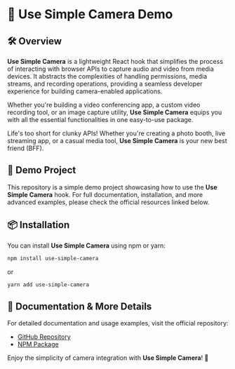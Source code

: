 # 🎥 Use Simple Camera Demo

## 🛠️ Overview

**Use Simple Camera** is a lightweight React hook that simplifies the process of interacting with browser APIs to capture audio and video from media devices. It abstracts the complexities of handling permissions, media streams, and recording operations, providing a seamless developer experience for building camera-enabled applications.

Whether you're building a video conferencing app, a custom video recording tool, or an image capture utility, **Use Simple Camera** equips you with all the essential functionalities in one easy-to-use package.

Life's too short for clunky APIs! Whether you're creating a photo booth, live streaming app, or a casual media tool, **Use Simple Camera** is your new best friend (BFF).

## 🚨 Demo Project

This repository is a simple demo project showcasing how to use the **Use Simple Camera** hook. For full documentation, installation, and more advanced examples, please check the official resources linked below.

## 📦 Installation

You can install **Use Simple Camera** using npm or yarn:

```bash
npm install use-simple-camera
```

or

```bash
yarn add use-simple-camera
```

## 📖 Documentation & More Details

For detailed documentation and usage examples, visit the official repository:

- [GitHub Repository](https://github.com/ketanip/use-simple-camera)
- [NPM Package](https://www.npmjs.com/package/use-simple-camera)

Enjoy the simplicity of camera integration with **Use Simple Camera**! 🎉
